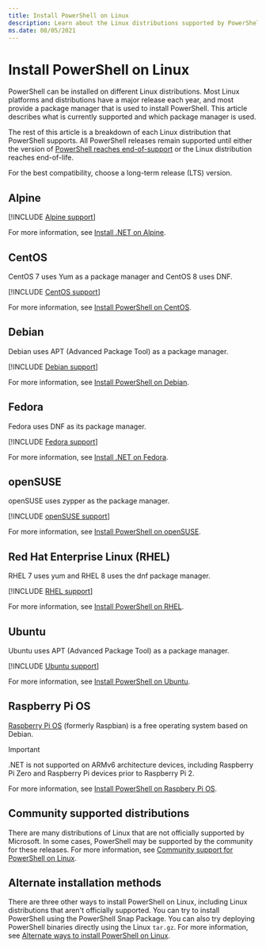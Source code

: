 ```yaml
---
title: Install PowerShell on Linux
description: Learn about the Linux distributions supported by PowerShell.
ms.date: 08/05/2021
---
```

# Install PowerShell on Linux

PowerShell can be installed on different Linux distributions. Most Linux platforms and distributions
have a major release each year, and most provide a package manager that is used to install
PowerShell. This article describes what is currently supported and which package manager is used.

The rest of this article is a breakdown of each Linux distribution that PowerShell supports. All
PowerShell releases remain supported until either the version of
[PowerShell reaches end-of-support][lifecycle] or the Linux distribution reaches end-of-life.

For the best compatibility, choose a long-term release (LTS) version.

## Alpine

[!INCLUDE [Alpine support](../../includes/alpine-support.md)]

For more information, see [Install .NET on Alpine](install-alpine.md).

## CentOS

CentOS 7 uses Yum as a package manager and CentOS 8 uses DNF.

[!INCLUDE [CentOS support](../../includes/centos-support.md)]

For more information, see [Install PowerShell on CentOS](install-centos.md).

## Debian

Debian uses APT (Advanced Package Tool) as a package manager.

[!INCLUDE [Debian support](../../includes/debian-support.md)]

For more information, see [Install PowerShell on Debian](install-debian.md).

## Fedora

Fedora uses DNF as its package manager.

[!INCLUDE [Fedora support](../../includes/fedora-support.md)]

For more information, see [Install .NET on Fedora](install-fedora.md).

## openSUSE

openSUSE uses zypper as the package manager.

[!INCLUDE [openSUSE support](../../includes/opensuse-support.md)]

For more information, see [Install PowerShell on openSUSE](install-opensuse.md).

## Red Hat Enterprise Linux (RHEL)

RHEL 7 uses yum and RHEL 8 uses the dnf package manager.

[!INCLUDE [RHEL support](../../includes/rhel-support.md)]

For more information, see [Install PowerShell on RHEL](install-rhel.md).

## Ubuntu

Ubuntu uses APT (Advanced Package Tool) as a package manager.

[!INCLUDE [Ubuntu support](../../includes/ubuntu-support.md)]

For more information, see [Install PowerShell on Ubuntu](install-ubuntu.md).

## Raspberry Pi OS

[Raspberry Pi OS][raspbian] (formerly Raspbian) is a free operating system based on Debian.

> [!IMPORTANT]
> .NET is not supported on ARMv6 architecture devices, including Raspberry Pi Zero and Raspberry Pi
> devices prior to Raspberry Pi 2.

For more information, see [Install PowerShell on Raspbery Pi OS](install-raspbian.md).

## Community supported distributions

There are many distributions of Linux that are not officially supported by Microsoft. In some cases,
PowerShell may be supported by the community for these releases. For more information, see
[Community support for PowerShell on Linux][community].

## Alternate installation methods

There are three other ways to install PowerShell on Linux, including Linux distributions that aren't officially supported. You can try to install PowerShell using
the PowerShell Snap Package. You can also try deploying PowerShell binaries directly using the Linux
`tar.gz`. For more information, see [Alternate ways to install PowerShell on Linux][other-linux].

[community]: community-support.md
[other-linux]: install-other-linux.md
[lifecycle]: ../PowerShell-Support-Lifecycle.md
[eol-alpine]: https://alpinelinux.org/releases/
[eol-centos]: https://www.centos.org/centos-linux-eol/
[eol-debian]: https://wiki.debian.org/DebianReleases
[eol-fedora]: https://fedoraproject.org/wiki/End_of_life
[eol-suse]: https://en.opensuse.org/Lifetime
[eol-rhel]: https://access.redhat.com/support/policy/updates/errata/
[eol-ubuntu]: https://wiki.ubuntu.com/Releases
[raspbian]: https://www.raspberrypi.org/documentation/installation/installing-images/README.md

